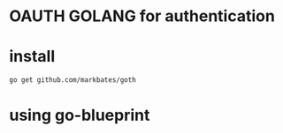 # OAUTH GOLANG for authentication 


# install

```bash
go get github.com/markbates/goth
```

# using go-blueprint

